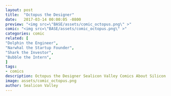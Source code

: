 ```yaml
---
layout: post
title:  "Octopus the Designer"
date:   2017-03-14 00:00:05 -0800
preview: "<img src=\"BASE/assets/comic_octopus.png\" >"
comic: "<img src=\"BASE/assets/comic_octopus.png\" >"
categories: comic
related: [
"Dolphin the Engineer",
"Narwhal the Startup Founder",
"Shark the Investor",
"Bubble the Intern",
]
tags:
- comics
description: Octopus the Designer Sealicon Valley Comics About Silicon Valley
image: assets/comic_octopus.png
author: Sealicon Valley
---
```

